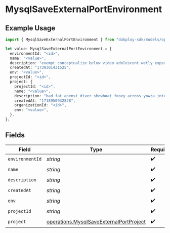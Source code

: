 # MysqlSaveExternalPortEnvironment

## Example Usage

```typescript
import { MysqlSaveExternalPortEnvironment } from "dokploy-sdk/models/operations";

let value: MysqlSaveExternalPortEnvironment = {
  environmentId: "<id>",
  name: "<value>",
  description: "exempt conceptualize below video adolescent wetly expert long",
  createdAt: "1730301431525",
  env: "<value>",
  projectId: "<id>",
  project: {
    projectId: "<id>",
    name: "<value>",
    description: "bad fat anenst diver showboat fooey across yowza internalise",
    createdAt: "1718950932828",
    organizationId: "<id>",
    env: "<value>",
  },
};
```

## Fields

| Field                                                                                              | Type                                                                                               | Required                                                                                           | Description                                                                                        |
| -------------------------------------------------------------------------------------------------- | -------------------------------------------------------------------------------------------------- | -------------------------------------------------------------------------------------------------- | -------------------------------------------------------------------------------------------------- |
| `environmentId`                                                                                    | *string*                                                                                           | :heavy_check_mark:                                                                                 | N/A                                                                                                |
| `name`                                                                                             | *string*                                                                                           | :heavy_check_mark:                                                                                 | N/A                                                                                                |
| `description`                                                                                      | *string*                                                                                           | :heavy_check_mark:                                                                                 | N/A                                                                                                |
| `createdAt`                                                                                        | *string*                                                                                           | :heavy_check_mark:                                                                                 | N/A                                                                                                |
| `env`                                                                                              | *string*                                                                                           | :heavy_check_mark:                                                                                 | N/A                                                                                                |
| `projectId`                                                                                        | *string*                                                                                           | :heavy_check_mark:                                                                                 | N/A                                                                                                |
| `project`                                                                                          | [operations.MysqlSaveExternalPortProject](../../models/operations/mysqlsaveexternalportproject.md) | :heavy_check_mark:                                                                                 | N/A                                                                                                |